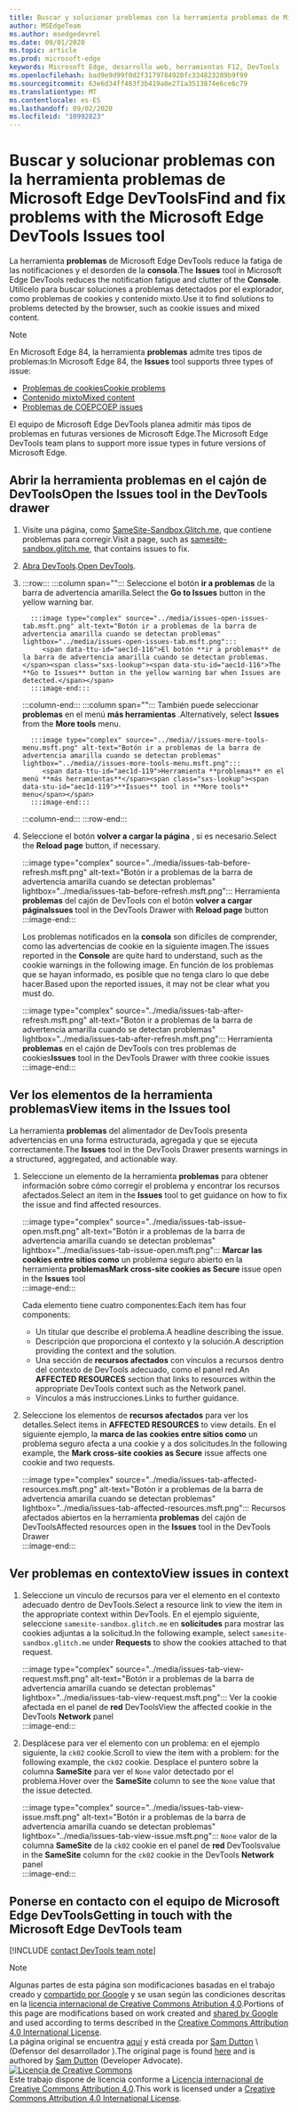 ```yaml
---
title: Buscar y solucionar problemas con la herramienta problemas de Microsoft Edge DevTools
author: MSEdgeTeam
ms.author: msedgedevrel
ms.date: 09/01/2020
ms.topic: article
ms.prod: microsoft-edge
keywords: Microsoft Edge, desarrollo web, herramientas F12, DevTools
ms.openlocfilehash: bad9e9d99f0d2f3179784920fc334823289b9f99
ms.sourcegitcommit: 63e6d34ff483f3b419a0e271a3513874e6ce6c79
ms.translationtype: MT
ms.contentlocale: es-ES
ms.lasthandoff: 09/02/2020
ms.locfileid: "10992823"
---
```

<!-- Copyright Sam Dutton 

   Licensed under the Apache License, Version 2.0 (the "License");
   you may not use this file except in compliance with the License.
   You may obtain a copy of the License at

       https://www.apache.org/licenses/LICENSE-2.0

   Unless required by applicable law or agreed to in writing, software
   distributed under the License is distributed on an "AS IS" BASIS,
   WITHOUT WARRANTIES OR CONDITIONS OF ANY KIND, either express or implied.
   See the License for the specific language governing permissions and
   limitations under the License.  -->  

# <span data-ttu-id="aec1d-103">Buscar y solucionar problemas con la herramienta problemas de Microsoft Edge DevTools</span><span class="sxs-lookup"><span data-stu-id="aec1d-103">Find and fix problems with the Microsoft Edge DevTools Issues tool</span></span>  

<span data-ttu-id="aec1d-104">La herramienta **problemas** de Microsoft Edge DevTools reduce la fatiga de las notificaciones y el desorden de la **consola**.</span><span class="sxs-lookup"><span data-stu-id="aec1d-104">The **Issues** tool in Microsoft Edge DevTools reduces the notification fatigue and clutter of the **Console**.</span></span>  <span data-ttu-id="aec1d-105">Utilícelo para buscar soluciones a problemas detectados por el explorador, como problemas de cookies y contenido mixto.</span><span class="sxs-lookup"><span data-stu-id="aec1d-105">Use it to find solutions to problems detected by the browser, such as cookie issues and mixed content.</span></span>  

> [!NOTE]
> <span data-ttu-id="aec1d-106">En Microsoft Edge 84, la herramienta **problemas** admite tres tipos de problemas:</span><span class="sxs-lookup"><span data-stu-id="aec1d-106">In Microsoft Edge 84, the **Issues** tool supports three types of issue:</span></span>  
> *   [<span data-ttu-id="aec1d-107">Problemas de cookies</span><span class="sxs-lookup"><span data-stu-id="aec1d-107">Cookie problems</span></span>][MDNSameSiteCookies]  
> *   [<span data-ttu-id="aec1d-108">Contenido mixto</span><span class="sxs-lookup"><span data-stu-id="aec1d-108">Mixed content</span></span>][MDNMixedContent]  
> *   [<span data-ttu-id="aec1d-109">Problemas de COEP</span><span class="sxs-lookup"><span data-stu-id="aec1d-109">COEP issues</span></span>][W3CCOEPSpec]
> 
> <span data-ttu-id="aec1d-110">El equipo de Microsoft Edge DevTools planea admitir más tipos de problemas en futuras versiones de Microsoft Edge.</span><span class="sxs-lookup"><span data-stu-id="aec1d-110">The Microsoft Edge DevTools team plans to support more issue types in future versions of Microsoft Edge.</span></span>  

## <span data-ttu-id="aec1d-111">Abrir la herramienta problemas en el cajón de DevTools</span><span class="sxs-lookup"><span data-stu-id="aec1d-111">Open the Issues tool in the DevTools drawer</span></span>  

1.  <span data-ttu-id="aec1d-112">Visite una página, como [SameSite-Sandbox.Glitch.me][GlitchSamesiteSandbox], que contiene problemas para corregir.</span><span class="sxs-lookup"><span data-stu-id="aec1d-112">Visit a page, such as [samesite-sandbox.glitch.me][GlitchSamesiteSandbox], that contains issues to fix.</span></span>  
1.  <span data-ttu-id="aec1d-113">[Abra DevTools][DevtoolsOpen].</span><span class="sxs-lookup"><span data-stu-id="aec1d-113">[Open DevTools][DevtoolsOpen].</span></span>  
1.  :::row:::
       :::column span="":::
          <span data-ttu-id="aec1d-114">Seleccione el botón **ir a problemas** de la barra de advertencia amarilla.</span><span class="sxs-lookup"><span data-stu-id="aec1d-114">Select the **Go to Issues** button in the yellow warning bar.</span></span>  
          
          :::image type="complex" source="../media/issues-open-issues-tab.msft.png" alt-text="Botón ir a problemas de la barra de advertencia amarilla cuando se detectan problemas" lightbox="../media/issues-open-issues-tab.msft.png":::
             <span data-ttu-id="aec1d-116">El botón **ir a problemas** de la barra de advertencia amarilla cuando se detectan problemas.</span><span class="sxs-lookup"><span data-stu-id="aec1d-116">The **Go to Issues** button in the yellow warning bar when Issues are detected.</span></span>  
          :::image-end:::  
       :::column-end:::
       :::column span="":::
          <span data-ttu-id="aec1d-117">También puede seleccionar **problemas** en el menú **más herramientas** .</span><span class="sxs-lookup"><span data-stu-id="aec1d-117">Alternatively, select **Issues** from the **More tools** menu.</span></span>  
          
          :::image type="complex" source="../media//issues-more-tools-menu.msft.png" alt-text="Botón ir a problemas de la barra de advertencia amarilla cuando se detectan problemas" lightbox="../media//issues-more-tools-menu.msft.png":::
             <span data-ttu-id="aec1d-119">Herramienta **problemas** en el menú **más herramientas**</span><span class="sxs-lookup"><span data-stu-id="aec1d-119">**Issues** tool in **More tools** menu</span></span>  
          :::image-end:::  
       :::column-end:::
    :::row-end:::
    
1.  <span data-ttu-id="aec1d-120">Seleccione el botón **volver a cargar la página** , si es necesario.</span><span class="sxs-lookup"><span data-stu-id="aec1d-120">Select the **Reload page** button, if necessary.</span></span>  
    
    :::image type="complex" source="../media/issues-tab-before-refresh.msft.png" alt-text="Botón ir a problemas de la barra de advertencia amarilla cuando se detectan problemas" lightbox="../media/issues-tab-before-refresh.msft.png":::
       <span data-ttu-id="aec1d-122">Herramienta **problemas** del cajón de DevTools con el botón **volver a cargar página**</span><span class="sxs-lookup"><span data-stu-id="aec1d-122">**Issues** tool in the DevTools Drawer with **Reload page** button</span></span>  
    :::image-end:::  

    <span data-ttu-id="aec1d-123">Los problemas notificados en la **consola** son difíciles de comprender, como las advertencias de cookie en la siguiente imagen.</span><span class="sxs-lookup"><span data-stu-id="aec1d-123">The issues reported in the **Console** are quite hard to understand, such as the cookie warnings in the following image.</span></span>  <span data-ttu-id="aec1d-124">En función de los problemas que se hayan informado, es posible que no tenga claro lo que debe hacer.</span><span class="sxs-lookup"><span data-stu-id="aec1d-124">Based upon the reported issues, it may not be clear what you must do.</span></span>  
    
    :::image type="complex" source="../media/issues-tab-after-refresh.msft.png" alt-text="Botón ir a problemas de la barra de advertencia amarilla cuando se detectan problemas" lightbox="../media/issues-tab-after-refresh.msft.png":::
       <span data-ttu-id="aec1d-126">Herramienta **problemas** en el cajón de DevTools con tres problemas de cookies</span><span class="sxs-lookup"><span data-stu-id="aec1d-126">**Issues** tool in the DevTools Drawer with three cookie issues</span></span>  
    :::image-end:::  
    
## <span data-ttu-id="aec1d-127">Ver los elementos de la herramienta problemas</span><span class="sxs-lookup"><span data-stu-id="aec1d-127">View items in the Issues tool</span></span>  

<span data-ttu-id="aec1d-128">La herramienta **problemas** del alimentador de DevTools presenta advertencias en una forma estructurada, agregada y que se ejecuta correctamente.</span><span class="sxs-lookup"><span data-stu-id="aec1d-128">The **Issues** tool in the DevTools Drawer presents warnings in a structured, aggregated, and actionable way.</span></span>  

1.  <span data-ttu-id="aec1d-129">Seleccione un elemento de la herramienta **problemas** para obtener información sobre cómo corregir el problema y encontrar los recursos afectados.</span><span class="sxs-lookup"><span data-stu-id="aec1d-129">Select an item in the **Issues** tool to get guidance on how to fix the issue and find affected resources.</span></span>  
    
    :::image type="complex" source="../media/issues-tab-issue-open.msft.png" alt-text="Botón ir a problemas de la barra de advertencia amarilla cuando se detectan problemas" lightbox="../media/issues-tab-issue-open.msft.png":::
       <span data-ttu-id="aec1d-131">**Marcar las cookies entre sitios como** un problema seguro abierto en la herramienta **problemas**</span><span class="sxs-lookup"><span data-stu-id="aec1d-131">**Mark cross-site cookies as Secure** issue open in the **Issues** tool</span></span>  
    :::image-end:::  
    
    <span data-ttu-id="aec1d-132">Cada elemento tiene cuatro componentes:</span><span class="sxs-lookup"><span data-stu-id="aec1d-132">Each item has four components:</span></span>  
    
    *   <span data-ttu-id="aec1d-133">Un titular que describe el problema.</span><span class="sxs-lookup"><span data-stu-id="aec1d-133">A headline describing the issue.</span></span>  
    *   <span data-ttu-id="aec1d-134">Descripción que proporciona el contexto y la solución.</span><span class="sxs-lookup"><span data-stu-id="aec1d-134">A description providing the context and the solution.</span></span>  
    *   <span data-ttu-id="aec1d-135">Una sección de **recursos afectados** con vínculos a recursos dentro del contexto de DevTools adecuado, como el panel red.</span><span class="sxs-lookup"><span data-stu-id="aec1d-135">An **AFFECTED RESOURCES** section that links to resources within the appropriate DevTools context such as the Network panel.</span></span>  
    *   <span data-ttu-id="aec1d-136">Vínculos a más instrucciones.</span><span class="sxs-lookup"><span data-stu-id="aec1d-136">Links to further guidance.</span></span>  
    
1.  <span data-ttu-id="aec1d-137">Seleccione los elementos de **recursos afectados** para ver los detalles.</span><span class="sxs-lookup"><span data-stu-id="aec1d-137">Select items in **AFFECTED RESOURCES** to view details.</span></span>  <span data-ttu-id="aec1d-138">En el siguiente ejemplo, la **marca de las cookies entre sitios como** un problema seguro afecta a una cookie y a dos solicitudes.</span><span class="sxs-lookup"><span data-stu-id="aec1d-138">In the following example, the **Mark cross-site cookies as Secure** issue affects one cookie and two requests.</span></span>  
    
    :::image type="complex" source="../media/issues-tab-affected-resources.msft.png" alt-text="Botón ir a problemas de la barra de advertencia amarilla cuando se detectan problemas" lightbox="../media/issues-tab-affected-resources.msft.png":::
       <span data-ttu-id="aec1d-140">Recursos afectados abiertos en la herramienta **problemas** del cajón de DevTools</span><span class="sxs-lookup"><span data-stu-id="aec1d-140">Affected resources open in the **Issues** tool in the DevTools Drawer</span></span>  
    :::image-end:::  
    
## <span data-ttu-id="aec1d-141">Ver problemas en contexto</span><span class="sxs-lookup"><span data-stu-id="aec1d-141">View issues in context</span></span>  

1.  <span data-ttu-id="aec1d-142">Seleccione un vínculo de recursos para ver el elemento en el contexto adecuado dentro de DevTools.</span><span class="sxs-lookup"><span data-stu-id="aec1d-142">Select a resource link to view the item in the appropriate context within DevTools.</span></span>  <span data-ttu-id="aec1d-143">En el ejemplo siguiente, seleccione `samesite-sandbox.glitch.me` en **solicitudes** para mostrar las cookies adjuntas a la solicitud.</span><span class="sxs-lookup"><span data-stu-id="aec1d-143">In the following example, select `samesite-sandbox.glitch.me` under **Requests** to show the cookies attached to that request.</span></span>  
    
    :::image type="complex" source="../media/issues-tab-view-request.msft.png" alt-text="Botón ir a problemas de la barra de advertencia amarilla cuando se detectan problemas" lightbox="../media/issues-tab-view-request.msft.png":::
       <span data-ttu-id="aec1d-145">Ver la cookie afectada en el panel de **red** DevTools</span><span class="sxs-lookup"><span data-stu-id="aec1d-145">View the affected cookie in the DevTools **Network** panel</span></span>  
    :::image-end:::  

1.  <span data-ttu-id="aec1d-146">Desplácese para ver el elemento con un problema: en el ejemplo siguiente, la `ck02` cookie.</span><span class="sxs-lookup"><span data-stu-id="aec1d-146">Scroll to view the item with a problem: for the following example, the `ck02` cookie.</span></span>  <span data-ttu-id="aec1d-147">Desplace el puntero sobre la columna **SameSite** para ver el `None` valor detectado por el problema.</span><span class="sxs-lookup"><span data-stu-id="aec1d-147">Hover over the **SameSite** column to see the `None` value that the issue detected.</span></span>  
    
    :::image type="complex" source="../media/issues-tab-view-issue.msft.png" alt-text="Botón ir a problemas de la barra de advertencia amarilla cuando se detectan problemas" lightbox="../media/issues-tab-view-issue.msft.png":::
       `None` <span data-ttu-id="aec1d-149">valor de la columna **SameSite** de la `ck02` cookie en el panel de **red** DevTools</span><span class="sxs-lookup"><span data-stu-id="aec1d-149">value in the **SameSite** column for the `ck02` cookie in the DevTools **Network** panel</span></span>  
    :::image-end:::  

## <span data-ttu-id="aec1d-150">Ponerse en contacto con el equipo de Microsoft Edge DevTools</span><span class="sxs-lookup"><span data-stu-id="aec1d-150">Getting in touch with the Microsoft Edge DevTools team</span></span>  

[!INCLUDE [contact DevTools team note](../includes/contact-devtools-team-note.md)]  

<!-- links -->  

[DevtoolsOpen]: ../open.md "Abrir Microsoft Edge DevTools | Microsoft docs"  

[GlitchSamesiteSandbox]: https://samesite-sandbox.glitch.me "Pruebas de cookie SameSite | Intento"  

[MDNSameSiteCookies]: https://developer.mozilla.org/docs/Web/HTTP/Headers/Set-Cookie/SameSite "SameSite cookies | MDN"  
[MDNMixedContent]: https://developer.mozilla.org/docs/Web/Security/Mixed_content "Contenido mixto | MDN"  

[W3CCOEPSpec]: https://wicg.github.io/cross-origin-embedder-policy "Directiva de Embedder entre orígenes | Grupo de comunidades de la web"  

> [!NOTE]
> <span data-ttu-id="aec1d-156">Algunas partes de esta página son modificaciones basadas en el trabajo creado y [compartido por Google][GoogleSitePolicies] y se usan según las condiciones descritas en la [licencia internacional de Creative Commons Atribution 4,0][CCA4IL].</span><span class="sxs-lookup"><span data-stu-id="aec1d-156">Portions of this page are modifications based on work created and [shared by Google][GoogleSitePolicies] and used according to terms described in the [Creative Commons Attribution 4.0 International License][CCA4IL].</span></span>  
> <span data-ttu-id="aec1d-157">La página original se encuentra [aquí](https://developers.google.com/web/tools/chrome-devtools/issues/index) y está creada por [Sam Dutton][SamDutton] \ (Defensor del desarrollador \).</span><span class="sxs-lookup"><span data-stu-id="aec1d-157">The original page is found [here](https://developers.google.com/web/tools/chrome-devtools/issues/index) and is authored by [Sam Dutton][SamDutton] \(Developer Advocate\).</span></span>  
[![Licencia de Creative Commons][CCby4Image]][CCA4IL]  
<span data-ttu-id="aec1d-159">Este trabajo dispone de licencia conforme a [Licencia internacional de Creative Commons Attribution 4.0][CCA4IL].</span><span class="sxs-lookup"><span data-stu-id="aec1d-159">This work is licensed under a [Creative Commons Attribution 4.0 International License][CCA4IL].</span></span>  

[CCA4IL]: https://creativecommons.org/licenses/by/4.0  
[CCby4Image]: https://i.creativecommons.org/l/by/4.0/88x31.png  
[GoogleSitePolicies]: https://developers.google.com/terms/site-policies  
[KayceBasques]: https://developers.google.com/web/resources/contributors/kaycebasques  
[SamDutton]: https://developers.google.com/web/resources/contributors/samdutton  
